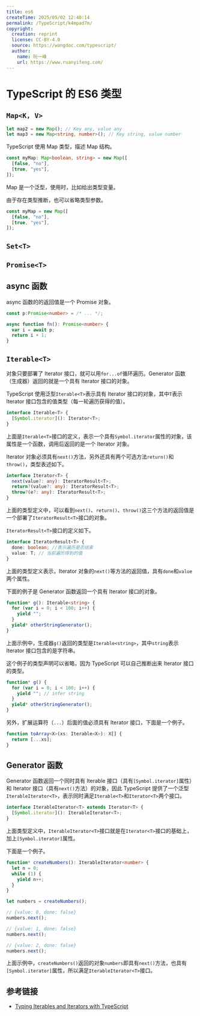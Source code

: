 ```yaml
---
title: es6
createTime: 2025/05/02 12:40:14
permalink: /TypeScript/k4mpad7m/
copyright:
  creation: reprint
  license: CC-BY-4.0
  source: https://wangdoc.com/typescript/
  author:
    name: 阮一峰
    url: https://www.ruanyifeng.com/
---
```


# TypeScript 的 ES6 类型

## `Map<K, V>`

```ts
let map2 = new Map(); // Key any, value any
let map3 = new Map<string, number>(); // Key string, value number
```

TypeScript 使用 Map 类型，描述 Map 结构。

```ts
const myMap: Map<boolean, string> = new Map([
  [false, "no"],
  [true, "yes"],
]);
```

Map 是一个泛型，使用时，比如给出类型变量。

由于存在类型推断，也可以省略类型参数。

```ts
const myMap = new Map([
  [false, "no"],
  [true, "yes"],
]);
```

## `Set<T>`

## `Promise<T>`

## async 函数

async 函数的的返回值是一个 Promise 对象。

```ts
const p:Promise<number> = /* ... */;

async function fn(): Promise<number> {
  var i = await p;
  return i + 1;
}
```

## `Iterable<T>`

对象只要部署了 Iterator 接口，就可以用`for...of`循环遍历。Generator 函数（生成器）返回的就是一个具有 Iterator 接口的对象。

TypeScript 使用泛型`Iterable<T>`表示具有 Iterator 接口的对象，其中`T`表示 Iterator 接口包含的值类型（每一轮遍历获得的值）。

```ts
interface Iterable<T> {
  [Symbol.iterator](): Iterator<T>;
}
```

上面是`Iterable<T>`接口的定义，表示一个具有`Symbol.iterator`属性的对象，该属性是一个函数，调用后返回的是一个 Iterator 对象。

Iterator 对象必须具有`next()`方法，另外还具有两个可选方法`return()`和`throw()`，类型表述如下。

```ts
interface Iterator<T> {
  next(value?: any): IteratorResult<T>;
  return?(value?: any): IteratorResult<T>;
  throw?(e?: any): IteratorResult<T>;
}
```

上面的类型定义中，可以看到`next()`、`return()`、`throw()`这三个方法的返回值是一个部署了`IteratorResult<T>`接口的对象。

`IteratorResult<T>`接口的定义如下。

```ts
interface IteratorResult<T> {
  done: boolean; //表示遍历是否结束
  value: T; // 当前遍历得到的值
}
```

上面的类型定义表示，Iterator 对象的`next()`等方法的返回值，具有`done`和`value`两个属性。

下面的例子是 Generator 函数返回一个具有 Iterator 接口的对象。

```ts
function* g(): Iterable<string> {
  for (var i = 0; i < 100; i++) {
    yield "";
  }
  yield* otherStringGenerator();
}
```

上面示例中，生成器`g()`返回的类型是`Iterable<string>`，其中`string`表示 Iterator 接口包含的是字符串。

这个例子的类型声明可以省略，因为 TypeScript 可以自己推断出来 Iterator 接口的类型。

```ts
function* g() {
  for (var i = 0; i < 100; i++) {
    yield ""; // infer string
  }
  yield* otherStringGenerator();
}
```

另外，扩展运算符（`...`）后面的值必须具有 Iterator 接口，下面是一个例子。

```ts
function toArray<X>(xs: Iterable<X>): X[] {
  return [...xs];
}
```

## Generator 函数

Generator 函数返回一个同时具有 Iterable 接口（具有`[Symbol.iterator]`属性）和 Iterator 接口（具有`next()`方法）的对象，因此 TypeScript 提供了一个泛型`IterableIterator<T>`，表示同时满足`Iterable<T>`和`Iterator<T>`两个接口。

```ts
interface IterableIterator<T> extends Iterator<T> {
  [Symbol.iterator](): IterableIterator<T>;
}
```

上面类型定义中，`IterableIterator<T>`接口就是在`Iterator<T>`接口的基础上，加上`[Symbol.iterator]`属性。

下面是一个例子。

```ts
function* createNumbers(): IterableIterator<number> {
  let n = 0;
  while (1) {
    yield n++;
  }
}

let numbers = createNumbers();

// {value: 0, done: false}
numbers.next();

// {value: 1, done: false}
numbers.next();

// {value: 2, done: false}
numbers.next();
```

上面示例中，`createNumbers()`返回的对象`numbers`即具有`next()`方法，也具有`[Symbol.iterator]`属性，所以满足`IterableIterator<T>`接口。

## 参考链接

- [Typing Iterables and Iterators with TypeScript](https://www.geekabyte.io/2019/06/typing-iterables-and-iterators-with.html)
